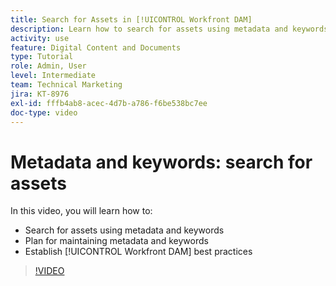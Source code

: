 ```yaml
---
title: Search for Assets in [!UICONTROL Workfront DAM]
description: Learn how to search for assets using metadata and keywords, plan for maintaining metadata and keywords, and establish [!UICONTROL Workfront DAM] best practices.
activity: use
feature: Digital Content and Documents
type: Tutorial
role: Admin, User
level: Intermediate
team: Technical Marketing
jira: KT-8976
exl-id: fffb4ab8-acec-4d7b-a786-f6be538bc7ee
doc-type: video
---
```

# Metadata and keywords: search for assets

In this video, you will learn how to:

* Search for assets using metadata and keywords
* Plan for maintaining metadata and keywords
* Establish [!UICONTROL Workfront DAM] best practices

>[!VIDEO](https://video.tv.adobe.com/v/335239/?quality=12&learn=on)
